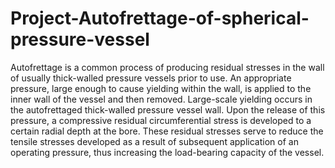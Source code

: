 # Project-Autofrettage-of-spherical-pressure-vessel
Autofrettage is a common process of producing residual stresses in the wall of usually thick-walled pressure vessels prior to use. An appropriate pressure, large enough to cause yielding within the wall, is applied to the inner wall of the vessel and then removed. Large-scale  yielding occurs in the autofrettaged thick-walled pressure vessel wall. Upon the release of this pressure, a compressive residual circumferential stress is developed to a certain radial depth  at the bore. These residual stresses serve to reduce the tensile stresses developed as a result of subsequent application of an operating pressure, thus increasing the load-bearing capacity of the vessel.
